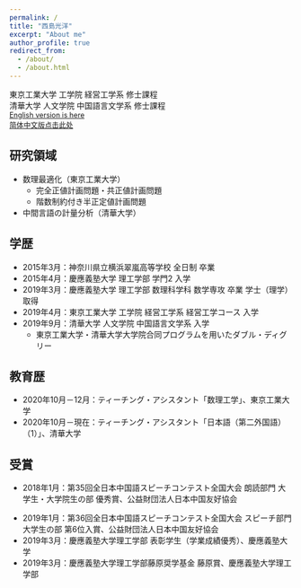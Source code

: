 ```yaml
---
permalink: /
title: "西島光洋"
excerpt: "About me"
author_profile: true
redirect_from:
  - /about/
  - /about.html
---
```

東京工業大学 工学院 経営工学系 修士課程<br>
清華大学 人文学院 中国語言文学系 修士課程<br>
<span style="font-size: 90%;">[English version is here](https://xidaogy.github.io/english/)<br>
 [简体中文版点击此处](https://xidaogy.github.io/chinese/)</span>

## 研究領域
- 数理最適化（東京工業大学）
  - 完全正値計画問題・共正値計画問題
  - 階数制約付き半正定値計画問題
- 中間言語の計量分析（清華大学）

## 学歴
- 2015年3月：神奈川県立横浜翠嵐高等学校 全日制 卒業
- 2015年4月：慶應義塾大学 理工学部 学門2 入学
- 2019年3月：慶應義塾大学 理工学部 数理科学科 数学専攻 卒業 学士（理学）取得
- 2019年4月：東京工業大学 工学院 経営工学系 経営工学コース 入学
- 2019年9月：清華大学 人文学院 中国語言文学系 入学
  - 東京工業大学・清華大学大学院合同プログラムを用いたダブル・ディグリー

## 教育歴
- 2020年10月－12月：ティーチング・アシスタント「数理工学」、東京工業大学
- 2020年10月－現在：ティーチング・アシスタント「日本語（第二外国語）（1）」、清華大学

## 受賞
<!-- #- 2017年10月：第35回全日本中国語スピーチコンテスト神奈川県大会朗読部門大学生・大学院生の部 最優秀賞」、一般社団法人神奈川県日本中国友好協会-->
- 2018年1月：第35回全日本中国語スピーチコンテスト全国大会 朗読部門 大学生・大学院生の部 優秀賞、公益財団法人日本中国友好協会
<!-- - 2018年10月：第36回全日本中国語スピーチコンテスト神奈川県大会スピーチ部門大学生の部 最優秀賞、一般社団法人神奈川県日本中国友好協会-->
- 2019年1月：第36回全日本中国語スピーチコンテスト全国大会 スピーチ部門 大学生の部 第6位入賞、公益財団法人日本中国友好協会
- 2019年3月：慶應義塾大学理工学部 表彰学生（学業成績優秀）、慶應義塾大学
- 2019年3月：慶應義塾大学理工学部藤原奨学基金 藤原賞、慶應義塾大学理工学部

